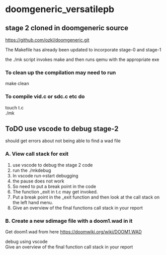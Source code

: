# doomgeneric_versatilepb
## stage 2 cloned in doomgeneric source

https://github.com/ozkl/doomgeneric.git

The Makefile has already been updated to incorporate stage-0 and stage-1 

the ./mk script invokes make and then runs qemu with the appropriate exe  
### To clean up the compilation may need to run  
make clean
### To compile vid.c or sdc.c etc do
touch t.c  
./mk

## ToDO use vscode to debug stage-2
should get errors about not being able to find a wad file
### A. View call stack for exit
1. use vscode to debug the stage 2 code
2. run the ./mkdebug
3. In vscode run->start debugging
4. the pause does not work
5. So need to put a break point in the code
6. The function _exit in t.c may get invoked.
7. Put a break point in the _exit function and then look at the call stack on the left hand menu.
8. Give an overview of the final functions call stack in your report

### B. Create a new sdimage file with a doom1.wad in it
Get doom1.wad from here 
https://doomwiki.org/wiki/DOOM1.WAD 

debug using vscode  
Give an overview of the final function call stack in your report

